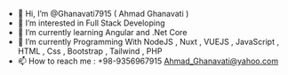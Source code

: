 - 👋 Hi, I’m @Ghanavati7915 ( Ahmad Ghanavati )
- 👀 I’m interested in Full Stack Developing
- 🌱 I’m currently learning Angular and .Net Core
- 🌱 I’m currently Programming With NodeJS , Nuxt , VUEJS , JavaScript , HTML , Css , Bootstrap , Tailwind , PHP
- 📫 How to reach me :
+98-9356967915
Ahmad_Ghanavati@yahoo.com

